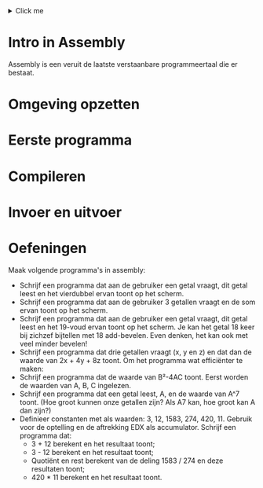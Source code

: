<details>
<summary>Click me</summary>
dit is een test
</details>

# Intro in Assembly

Assembly is een veruit de laatste verstaanbare programmeertaal die er bestaat.

# Omgeving opzetten

# Eerste programma

# Compileren

# Invoer en uitvoer


# Oefeningen

Maak volgende programma's in assembly:
- Schrijf een programma dat aan de gebruiker een getal vraagt, dit getal leest en het vierdubbel ervan toont op het scherm.
- Schrijf een programma dat aan de gebruiker 3 getallen vraagt en de som ervan toont op het scherm.
- Schrijf een programma dat aan de gebruiker een getal vraagt, dit getal leest en het 19-voud ervan toont op het scherm. Je kan het getal 18 keer bij zichzef bijtellen met 18 add-bevelen. Even denken, het kan ook met veel minder bevelen!
- Schrijf een programma dat drie getallen vraagt (x, y en z) en dat dan de waarde van 2x + 4y + 8z toont. Om het programma wat efficiënter te maken:
- Schrijf een programma dat de waarde van B²-4AC toont. Eerst worden de waarden van A, B, C ingelezen.
- Schrijf een programma dat een getal leest, A, en de waarde van A^7 toont. (Hoe groot kunnen onze getallen zijn? Als A7 kan, hoe groot kan A dan zijn?)
- Definieer constanten met als waarden: 3, 12, 1583, 274, 420, 11. Gebruik voor de optelling en de aftrekking EDX als accumulator. Schrijf een programma dat:
  - 3 + 12 berekent en het resultaat toont;
  - 3 - 12 berekent en het resultaat toont;
  - Quotiënt en rest berekent van de deling 1583 / 274 en deze resultaten toont;
  - 420 * 11 berekent en het resultaat toont.
